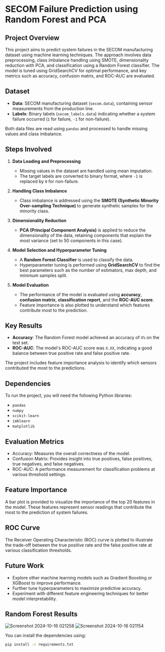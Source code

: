 # SECOM Failure Prediction using Random Forest and PCA

## Project Overview

This project aims to predict system failures in the SECOM manufacturing dataset using machine learning techniques. The approach involves data preprocessing, class imbalance handling using SMOTE, dimensionality reduction with PCA, and classification using a Random Forest classifier. The model is tuned using GridSearchCV for optimal performance, and key metrics such as accuracy, confusion matrix, and ROC-AUC are evaluated.

## Dataset

- **Data**: SECOM manufacturing dataset (`secom.data`), containing sensor measurements from the production line.
- **Labels**: Binary labels (`secom_labels.data`) indicating whether a system failure occurred (`1` for failure, `-1` for non-failure).

Both data files are read using `pandas` and processed to handle missing values and class imbalance.

## Steps Involved

1. **Data Loading and Preprocessing**
   - Missing values in the dataset are handled using mean imputation.
   - The target labels are converted to binary format, where `-1` is replaced by `0` for non-failure.
   
2. **Handling Class Imbalance**
   - Class imbalance is addressed using the **SMOTE (Synthetic Minority Over-sampling Technique)** to generate synthetic samples for the minority class.

3. **Dimensionality Reduction**
   - **PCA (Principal Component Analysis)** is applied to reduce the dimensionality of the data, retaining components that explain the most variance (set to 50 components in this case).

4. **Model Selection and Hyperparameter Tuning**
   - A **Random Forest Classifier** is used to classify the data.
   - Hyperparameter tuning is performed using **GridSearchCV** to find the best parameters such as the number of estimators, max depth, and minimum samples split.

5. **Model Evaluation**
   - The performance of the model is evaluated using **accuracy**, **confusion matrix**, **classification report**, and the **ROC-AUC score**.
   - Feature importance is also plotted to understand which features contribute most to the prediction.

## Key Results

- **Accuracy**: The Random Forest model achieved an accuracy of `X%` on the test set.
- **ROC-AUC**: The model's ROC-AUC score was `X.XX`, indicating a good balance between true positive rate and false positive rate.
  
The project includes feature importance analysis to identify which sensors contributed the most to the predictions.

## Dependencies

To run the project, you will need the following Python libraries:

- `pandas`
- `numpy`
- `scikit-learn`
- `imblearn`
- `matplotlib`

## Evaluation Metrics

- Accuracy: Measures the overall correctness of the model.
- Confusion Matrix: Provides insight into true positives, false positives, true negatives, and false negatives.
- ROC-AUC: A performance measurement for classification problems at various threshold settings.

## Feature Importance

A bar plot is provided to visualize the importance of the top 20 features in the model. These features represent sensor readings that contribute the most to the prediction of system failures.

## ROC Curve

The Receiver Operating Characteristic (ROC) curve is plotted to illustrate the trade-off between the true positive rate and the false positive rate at various classification thresholds.

## Future Work

- Explore other machine learning models such as Gradient Boosting or XGBoost to improve performance.
- Further tune hyperparameters to maximize predictive accuracy.
- Experiment with different feature engineering techniques for better model interpretability.

## Random Forest Results
![Screenshot 2024-10-16 021258](https://github.com/user-attachments/assets/add9cec0-2763-4099-884d-f5c2c80e3d47)
![Screenshot 2024-10-16 021154](https://github.com/user-attachments/assets/e5c6e7d8-824c-4ff1-88e7-d813903728f5)

You can install the dependencies using:

```bash
pip install -r requirements.txt
